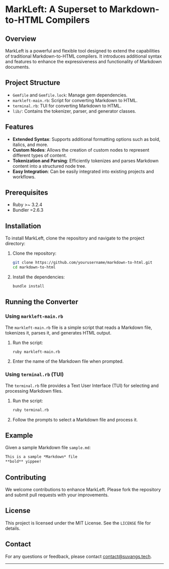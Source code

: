# MarkLeft: A Superset to Markdown-to-HTML Compilers

## Overview

MarkLeft is a powerful and flexible tool designed to extend the capabilities of traditional Markdown-to-HTML compilers. It introduces additional syntax and features to enhance the expressiveness and functionality of Markdown documents.

## Project Structure

- `Gemfile` and `Gemfile.lock`: Manage gem dependencies.
- `markleft-main.rb`: Script for converting Markdown to HTML.
- `terminal.rb`: TUI for converting Markdown to HTML.
- `lib/`: Contains the tokenizer, parser, and generator classes.

## Features

- **Extended Syntax**: Supports additional formatting options such as bold, italics, and more.
- **Custom Nodes**: Allows the creation of custom nodes to represent different types of content.
- **Tokenization and Parsing**: Efficiently tokenizes and parses Markdown content into a structured node tree.
- **Easy Integration**: Can be easily integrated into existing projects and workflows.

## Prerequisites

- Ruby >~ 3.2.4
- Bundler =2.6.3

## Installation

To install MarkLeft, clone the repository and navigate to the project directory:

1. Clone the repository:
   ```sh
   git clone https://github.com/yourusername/markdown-to-html.git
   cd markdown-to-html
   ```

2. Install the dependencies:
   ```sh
   bundle install
   ```

## Running the Converter

### Using `markleft-main.rb`

The `markleft-main.rb` file is a simple script that reads a Markdown file, tokenizes it, parses it, and generates HTML output.

1. Run the script:
   ```sh
   ruby markleft-main.rb
   ```

2. Enter the name of the Markdown file when prompted.

### Using `terminal.rb` (TUI)

The `terminal.rb` file provides a Text User Interface (TUI) for selecting and processing Markdown files.

1. Run the script:
   ```sh
   ruby terminal.rb
   ```

2. Follow the prompts to select a Markdown file and process it.



## Example

Given a sample Markdown file `sample.md`:

```markdown
This is a sample *Markdown* file
**bold** yippee!
```

## Contributing

We welcome contributions to enhance MarkLeft. Please fork the repository and submit pull requests with your improvements.

## License

This project is licensed under the MIT License. See the `LICENSE` file for details.

## Contact

For any questions or feedback, please contact [contact@suvangs.tech](mailto:contact@suvangs.tech).

---